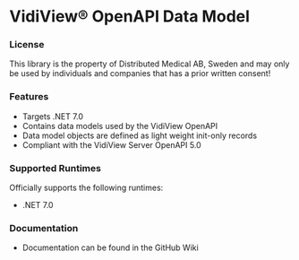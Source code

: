 ﻿# VidiView® OpenAPI Data Model

### License
This library is the property of Distributed Medical AB, Sweden and may only
be used by individuals and companies that has a prior written consent!

### Features
* Targets .NET 7.0
* Contains data models used by the VidiView OpenAPI
* Data model objects are defined as light weight init-only records
* Compliant with the VidiView Server OpenAPI 5.0

### Supported Runtimes

Officially supports the following runtimes:
* .NET 7.0

### Documentation
* Documentation can be found in the GitHub Wiki
